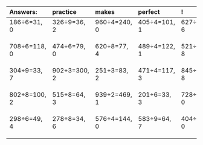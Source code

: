 | Answers: | practice | makes | perfect | ! |
| :--- | :--- | :--- | :--- | :--- |
| 186÷6=31, 0 | 326÷9=36, 2 | 960÷4=240, 0 | 405÷4=101, 1 | 627÷9=69, 6 | 
|   |   |   |   |   | 
|   |   |   |   |   | 
|   |   |   |   |   | 
| 708÷6=118, 0 | 474÷6=79, 0 | 620÷8=77, 4 | 489÷4=122, 1 | 521÷9=57, 8 | 
|   |   |   |   |   | 
|   |   |   |   |   | 
|   |   |   |   |   | 
| 304÷9=33, 7 | 902÷3=300, 2 | 251÷3=83, 2 | 471÷4=117, 3 | 845÷9=93, 8 | 
|   |   |   |   |   | 
|   |   |   |   |   | 
|   |   |   |   |   | 
| 802÷8=100, 2 | 515÷8=64, 3 | 939÷2=469, 1 | 201÷6=33, 3 | 728÷7=104, 0 | 
|   |   |   |   |   | 
|   |   |   |   |   | 
|   |   |   |   |   | 
| 298÷6=49, 4 | 278÷8=34, 6 | 576÷4=144, 0 | 583÷9=64, 7 | 404÷2=202, 0 | 
|   |   |   |   |   | 
|   |   |   |   |   | 
|   |   |   |   |   | 

